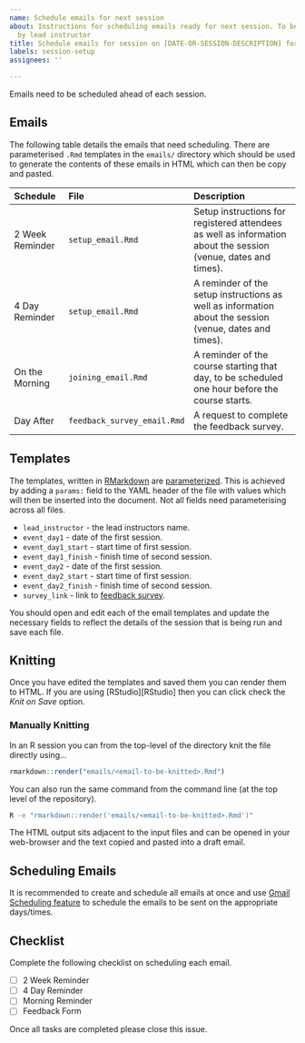 ```yaml
---
name: Schedule emails for next session
about: Instructions for scheduling emails ready for next session. To be completed
  by lead instructor
title: Schedule emails for session on [DATE-OR-SESSION-DESCRIPTION] for [INSTRUCTOR-NAME]
labels: session-setup
assignees: ''

---
```


Emails need to be scheduled ahead of each session.

## Emails

The following table details the emails that need scheduling. There are parameterised `.Rmd` templates in the `emails/`
directory which should be used to generate the contents of these emails in HTML which can then be copy and pasted.

| Schedule        | File                        | Description                                                                                                    |
|:----------------|:----------------------------|:---------------------------------------------------------------------------------------------------------------|
| 2 Week Reminder | `setup_email.Rmd`           | Setup instructions for registered attendees as well as information about the session (venue, dates and times). |
| 4 Day Reminder  | `setup_email.Rmd`           | A reminder of the setup instructions as well as information about the session (venue, dates and times).        |
| On the Morning  | `joining_email.Rmd`         | A reminder of the course starting that day, to be scheduled one hour before the course starts.                 |
| Day After       | `feedback_survey_email.Rmd` | A request to complete the feedback survey.                                                                     |


## Templates

The templates, written in [RMarkdown][RMarkdown] are [parameterized][RMarkdown-parametrized]. This is achieved by adding
a `params:` field to the YAML header of the file with values which will then be inserted into the document. Not all
fields need parameterising across all files.

- `lead_instructor` - the lead instructors name.
- `event_day1` - date of the first session.
- `event_day1_start` - start time of first session.
- `event_day1_finish` - finish time of second session.
- `event_day2` - date of the first session.
- `event_day2_start` - start time of first session.
- `event_day2_finish` - finish time of second session.
- `survey_link` - link to [feedback survey][feedback_survey].

You should open and edit each of the email templates and update the necessary fields to reflect the details of the
session that is being run and save each file.

## Knitting

Once you have edited the templates and saved them you can render them to HTML. If you are using [RStudio][RStudio] then
you can click check the _Knit on Save_ option.

### Manually Knitting

In an R session you can from the top-level of the directory knit the file directly using...

``` r
rmarkdown::render("emails/<email-to-be-knitted>.Rmd")
```

You can also run the same command from the command line (at the top level of the repository).

``` bash
R -e "rmarkdown::render('emails/<email-to-be-knitted>.Rmd')"
```

The HTML output sits adjacent to the input files and can be opened in your web-browser and the text copied and pasted
into a draft email.

## Scheduling Emails

It is recommended to create and schedule all emails at once and use [Gmail Scheduling feature][gmail-schedule] to
schedule the emails to be sent on the appropriate days/times.

## Checklist

Complete the following checklist on scheduling each email.

- [ ] 2 Week Reminder
- [ ] 4 Day Reminder
- [ ] Morning Reminder
- [ ] Feedback Form

Once all tasks are completed please close this issue.

[feedback_survey]: https://forms.gle/NRz63kULPikoWrNz7
[gmail-schedule]: https://support.google.com/mail/answer/9214606
[RMarkdown]: https://bookdown.org/yihui/rmarkdown/
[RMarkdown-parametrized]: https://bookdown.org/yihui/rmarkdown/parameterized-reports.html
